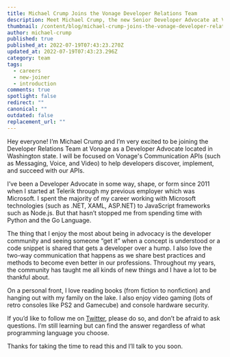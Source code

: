 ```yaml
---
title: Michael Crump Joins the Vonage Developer Relations Team
description: Meet Michael Crump, the new Senior Developer Advocate at Vonage!
thumbnail: /content/blog/michael-crump-joins-the-vonage-developer-relations-team/michael-crump.png
author: michael-crump
published: true
published_at: 2022-07-19T07:43:23.270Z
updated_at: 2022-07-19T07:43:23.296Z
category: team
tags:
  - careers
  - new-joiner
  - introduction
comments: true
spotlight: false
redirect: ""
canonical: ""
outdated: false
replacement_url: ""
---
```

Hey everyone! I’m Michael Crump and I’m very excited to be joining the Developer Relations Team at Vonage as a Developer Advocate located in Washington state. I will be focused on Vonage's Communication APIs (such as Messaging, Voice, and Video) to help developers discover, implement, and succeed with our APIs. 

I’ve been a Developer Advocate in some way, shape, or form since 2011 when I started at Telerik through my previous employer which was Microsoft. I spent the majority of my career working with Microsoft technologies (such as .NET, XAML, ASP.NET) to JavaScript frameworks such as Node.js. But that hasn’t stopped me from spending time with Python and the Go Language. 

The thing that I enjoy the most about being in advocacy is the developer community and seeing someone “get it” when a concept is understood or a code snippet is shared that gets a developer over a hump. I also love the two-way communication that happens as we share best practices and methods to become even better in our professions. Throughout my years, the community has taught me all kinds of new things and I have a lot to be thankful about. 

On a personal front, I love reading books (from fiction to nonfiction) and hanging out with my family on the lake. I also enjoy video gaming (lots of retro consoles like PS2 and Gamecube) and console hardware security. 

If you’d like to follow me on [Twitter](https://twitter.com/mbcrump), please do so, and don’t be afraid to ask questions. I’m still learning but can find the answer regardless of what programming language you choose. 

Thanks for taking the time to read this and I’ll talk to you soon.